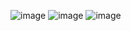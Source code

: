 ![image](https://github.com/user-attachments/assets/b51c9609-4cf1-486c-9d55-eb4b5262338c)
![image](https://github.com/user-attachments/assets/f14e8ba7-a1fa-41bb-8ed4-cae6ff305782)
![image](https://github.com/user-attachments/assets/802f624e-b95c-4018-89e8-2b8baa82bf68)

